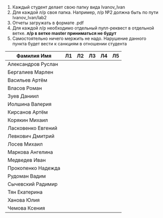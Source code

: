 1. Каждый студент делает свою папку вида Ivanov_Ivan  
2. Для каждой л/р своя папка. Например, л/р №2 должна быть по пути Ivanov_Ivan/lab2  
3. Отчеты загружать в формате .pdf  
4. Для каждой л/р необходимо отдельный пулл-реквест в отдельной ветке. __л/р в ветке master приниматься не будут__  
5. Самостоятельно ничего мержить не надо. Нарушение данного пункта будет вести к санкциям в отношении студента

|Фамилия Имя|Л1|Л2|Л3|Л4|Л5|
|-|-|-|-|-|-|
|Александров Руслан|
|Бергалиев Марлен|
|Васильев Артём|
|Власов Роман|
|Зуев Даниил|
|Иолшина Валерия|
|Кирсанов Артём|
|Корякин Михаил|
|Ласковенко Евгений|
|Левкович Дмитрий|
|Лосев Михаил|
|Маркова Ангелина|
|Медведев Иван|
|Прокопенко Надежда|
|Рудоман Вадим|
|Сычевский Радимир|
|Тян Екатерина|
|Ханова Юлия|
|Чемова Ксения|
